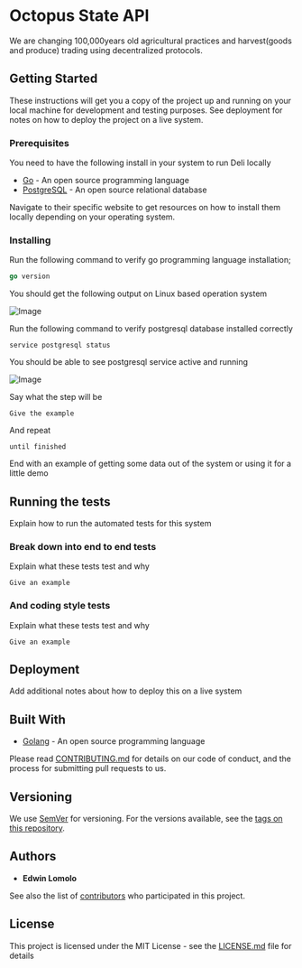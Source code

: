 # Octopus State API

We are changing 100,000years old agricultural practices and harvest(goods and produce) trading using decentralized protocols.

## Getting Started

These instructions will get you a copy of the project up and running on your local machine for development and testing purposes. See deployment for notes on how to deploy the project on a live system.

### Prerequisites

You need to have the following install in your system to run Deli locally

- [Go](https://golang.org) - An open source programming language
- [PostgreSQL](https://www.postgresql.org/) - An open source relational database

Navigate to their specific website to get resources on how to install them locally depending on your operating system.

### Installing

Run the following command to verify go programming language installation;

```go
go version
```

You should get the following output on Linux based operation system

![Image](https://res.cloudinary.com/dazskjikr/image/upload/v1586867989/Screenshot_from_2020-04-14_15-39-15.png)

Run the following command to verify postgresql database installed correctly

```
service postgresql status
```

You should be able to see postgresql service active and running

![Image](https://res.cloudinary.com/dazskjikr/image/upload/v1586867844/Screenshot_from_2020-04-14_15-34-26.png)

Say what the step will be

```
Give the example
```

And repeat

```
until finished
```

End with an example of getting some data out of the system or using it for a little demo

## Running the tests

Explain how to run the automated tests for this system

### Break down into end to end tests

Explain what these tests test and why

```
Give an example
```

### And coding style tests

Explain what these tests test and why

```
Give an example
```

## Deployment

Add additional notes about how to deploy this on a live system

## Built With

- [Golang](https://golang.org) - An open source programming language



Please read [CONTRIBUTING.md](https://gist.github.com/PurpleBooth/b24679402957c63ec426) for details on our code of conduct, and the process for submitting pull requests to us.

## Versioning

We use [SemVer](http://semver.org/) for versioning. For the versions available, see the [tags on this repository](https://github.com/your/project/tags).

## Authors

- **Edwin Lomolo** 

See also the list of [contributors]() who participated in this project. 

## License

This project is licensed under the MIT License - see the [LICENSE.md]() file for details
